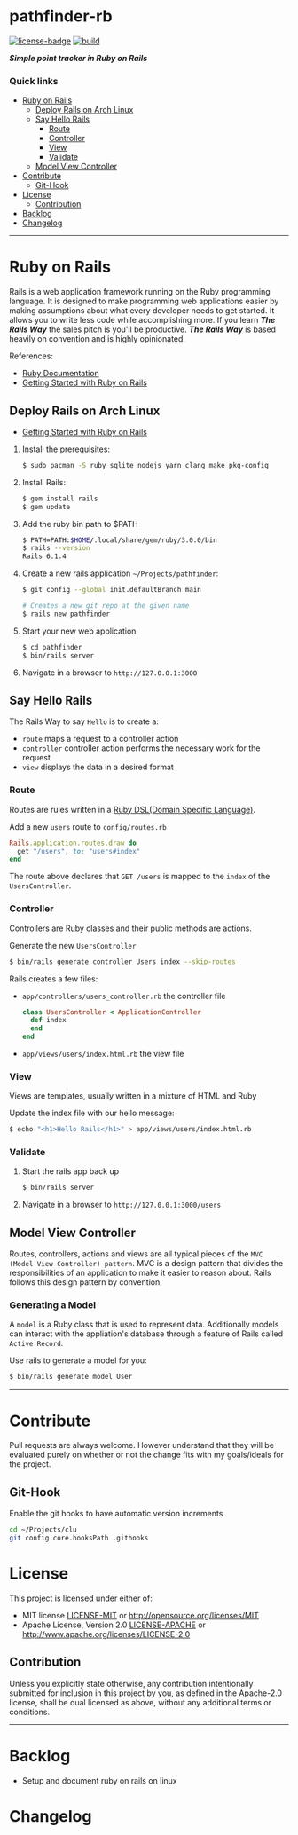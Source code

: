 # pathfinder-rb
[![license-badge](https://img.shields.io/github/license/phR0ze/pathfinder-rb)](https://opensource.org/licenses/MIT)
[![build](https://github.com/phR0ze/pathfinder-rb/workflows/build/badge.svg?branch=main)](https://github.com/phR0ze/pathfinder-rb/actions)

***Simple point tracker in Ruby on Rails***

### Quick links
* [Ruby on Rails](#ruby-on-rails)
  * [Deploy Rails on Arch Linux](#deploy-rails-on-arch-linux)
  * [Say Hello Rails](#say-hello-rails)
    * [Route](#route)
    * [Controller](#controller)
    * [View](#view)
    * [Validate](#validate)
  * [Model View Controller](#model-view-controller)
* [Contribute](#contribute)
  * [Git-Hook](#git-hook)
* [License](#license)
  * [Contribution](#contribution)
* [Backlog](#backlog)
* [Changelog](#changelog)

---

# Ruby on Rails <a name="ruby-on-rails"/></a>
Rails is a web application framework running on the Ruby programming language. It is designed to make
programming web applications easier by making assumptions about what every developer needs to get
started. It allows you to write less code while accomplishing more. If you learn ***The Rails Way***
the sales pitch is you'll be productive. ***The Rails Way*** is based heavily on convention and is
highly opinionated.

References:
* [Ruby Documentation](https://www.ruby-lang.org/en/documentation/)
* [Getting Started with Ruby on Rails](https://guides.rubyonrails.org/getting_started.html)

## Deploy Rails on Arch Linux <a name="deploy-rails-on-arch-linux"/></a>
* [Getting Started with Ruby on Rails](https://guides.rubyonrails.org/getting_started.html)

1. Install the prerequisites:
   ```bash
   $ sudo pacman -S ruby sqlite nodejs yarn clang make pkg-config 
   ```
2. Install Rails:
   ```bash
   $ gem install rails
   $ gem update
   ```
3. Add the ruby bin path to $PATH
   ```bash
   $ PATH=PATH:$HOME/.local/share/gem/ruby/3.0.0/bin
   $ rails --version
   Rails 6.1.4
   ```
4. Create a new rails application `~/Projects/pathfinder`:
   ```bash
   $ git config --global init.defaultBranch main

   # Creates a new git repo at the given name
   $ rails new pathfinder
   ```
5. Start your new web application
   ```bash
   $ cd pathfinder
   $ bin/rails server
   ```
6. Navigate in a browser to `http://127.0.0.1:3000`

## Say Hello Rails <a name="say-hello-rails"/></a>
The Rails Way to say `Hello` is to create a:
* `route` maps a request to a controller action
* `controller` controller action performs the necessary work for the request
* `view` displays the data in a desired format

### Route <a name="route"/></a>
Routes are rules written in a [Ruby DSL(Domain Specific Language)](https://guides.rubyonrails.org/routing.html). 

Add a new `users` route to `config/routes.rb`
```ruby
Rails.application.routes.draw do
  get "/users", to: "users#index"
end
```

The route above declares that `GET /users` is mapped to the `index` of the `UsersController`. 

### Controller <a name="controller"/></a>
Controllers are Ruby classes and their public methods are actions.

Generate the new `UsersController`
```bash
$ bin/rails generate controller Users index --skip-routes
```

Rails creates a few files:
* `app/controllers/users_controller.rb` the controller file
  ```ruby
  class UsersController < ApplicationController
    def index
    end
  end
  ```
* `app/views/users/index.html.rb` the view file

### View <a name="view"/></a>
Views are templates, usually written in a mixture of HTML and Ruby

Update the index file with our hello message:
```bash
$ echo "<h1>Hello Rails</h1>" > app/views/users/index.html.rb
```

### Validate <a name="validate"/></a>
1. Start the rails app back up
   ```bash
   $ bin/rails server
   ```
2. Navigate in a browser to `http://127.0.0.1:3000/users`

## Model View Controller <a name="model-view-controller"/></a>
Routes, controllers, actions and views are all typical pieces of the `MVC (Model View Controller) pattern`.
MVC is a design pattern that divides the responsibilities of an application to make it easier to
reason about. Rails follows this design pattern by convention.

### Generating a Model <a name="generating-a-model"/></a>
A `model` is a Ruby class that is used to represent data. Additionally models can interact with the
appliation's database through a feature of Rails called `Active Record`.

Use rails to generate a model for you:
```bash
$ bin/rails generate model User
```

---

# Contribute <a name="Contribute"/></a>
Pull requests are always welcome. However understand that they will be evaluated purely on whether
or not the change fits with my goals/ideals for the project.

## Git-Hook <a name="git-hook"/></a>
Enable the git hooks to have automatic version increments
```bash
cd ~/Projects/clu
git config core.hooksPath .githooks
```

# License <a name="license"/></a>
This project is licensed under either of:
 * MIT license [LICENSE-MIT](LICENSE-MIT) or http://opensource.org/licenses/MIT
 * Apache License, Version 2.0 [LICENSE-APACHE](LICENSE-APACHE) or http://www.apache.org/licenses/LICENSE-2.0

## Contribution <a name="contribution"/></a>
Unless you explicitly state otherwise, any contribution intentionally submitted for inclusion in
this project by you, as defined in the Apache-2.0 license, shall be dual licensed as above, without
any additional terms or conditions.

---

# Backlog <a name="backlog"/></a>
* Setup and document ruby on rails on linux

# Changelog <a name="changelog"/></a>
